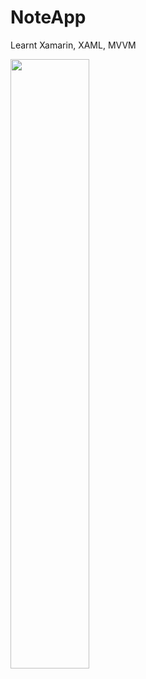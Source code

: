 # NoteApp

Learnt Xamarin, XAML, MVVM

<img width="50%" src="https://github.com/darkcheftar/NoteApp-Xamarin/assets/54063851/c7ef4867-fa29-4ad3-ae84-5ec93c8541e1"/>
